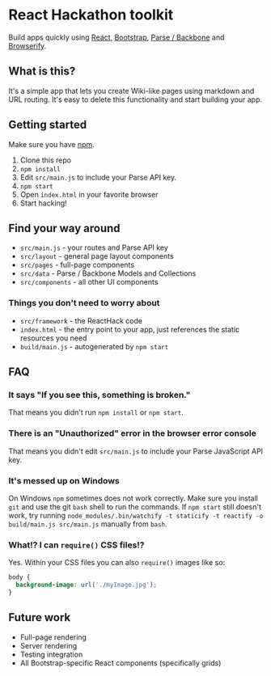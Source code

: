 # React Hackathon toolkit

Build apps quickly using [React](http://facebook.github.io/react), [Bootstrap](http://getbootstrap.com/), [Parse / Backbone](http://parse.com/) and [Browserify](http://browserify.org/).

## What is this?

It's a simple app that lets you create Wiki-like pages using markdown and URL routing. It's easy to delete this functionality and start building your app.

## Getting started

Make sure you have [npm](http://npmjs.org/).

1. Clone this repo
2. `npm install`
3. Edit `src/main.js` to include your Parse API key.
4. `npm start`
5. Open `index.html` in your favorite browser
6. Start hacking!

## Find your way around

* `src/main.js` - your routes and Parse API key
* `src/layout` - general page layout components
* `src/pages` - full-page components
* `src/data` - Parse / Backbone Models and Collections
* `src/components` - all other UI components

### Things you don't need to worry about
* `src/framework` - the ReactHack code
* `index.html` - the entry point to your app, just references the static resources you need
* `build/main.js` - autogenerated by `npm start`

## FAQ

### It says "If you see this, something is broken."

That means you didn't run `npm install` or `npm start`.

### There is an "Unauthorized" error in the browser error console

That means you didn't edit `src/main.js` to include your Parse JavaScript API key.

### It's messed up on Windows

On Windows `npm` sometimes does not work correctly. Make sure you install `git` and use the git `bash` shell to run the commands. If `npm start` still doesn't work, try running `node_modules/.bin/watchify -t staticify -t reactify -o build/main.js src/main.js` manually from `bash`.

### What!? I can `require()` CSS files!?

Yes. Within your CSS files you can also `require()` images like so:

```css
body {
  background-image: url('./myImage.jpg');
}
```

## Future work

- Full-page rendering
- Server rendering
- Testing integration
- All Bootstrap-specific React components (specifically grids)
